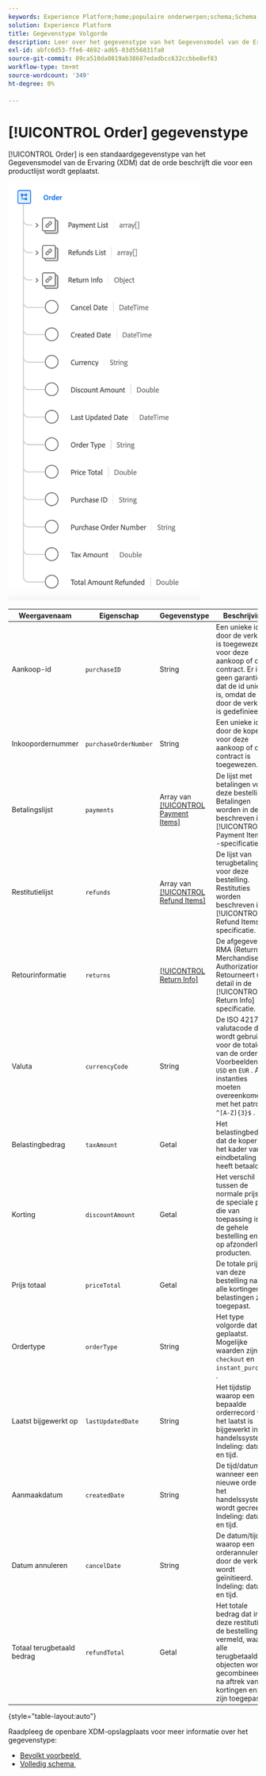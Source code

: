 ```yaml
---
keywords: Experience Platform;home;populaire onderwerpen;schema;Schema;XDM;velden;schema's;Schema's;order;datatype;data-type;data-type;
solution: Experience Platform
title: Gegevenstype Volgorde
description: Leer over het gegevenstype van het Gegevensmodel van de Ervaring van de Orde (XDM).
exl-id: abfc6d53-ffe6-4692-ad65-03d556831fa0
source-git-commit: 09ca510da0819ab38687edadbcc632ccbbe8ef83
workflow-type: tm+mt
source-wordcount: '349'
ht-degree: 0%

---
```


# [!UICONTROL Order] gegevenstype

[!UICONTROL Order] is een standaardgegevenstype van het Gegevensmodel van de Ervaring (XDM) dat de orde beschrijft die voor een productlijst wordt geplaatst.

![&#x200B; een diagram van het [!UICONTROL Order] gegevenstype.](../images/data-types/order.png)

| Weergavenaam | Eigenschap | Gegevenstype | Beschrijving |
|-------------------------|-------------------------|-----------|------------------------------------------------------------------------------------------------------------------|
| Aankoop-id | `purchaseID` | String | Een unieke id die door de verkoper is toegewezen voor deze aankoop of dit contract. Er is geen garantie dat de id uniek is, omdat de id door de verkoper is gedefinieerd. |
| Inkoopordernummer | `purchaseOrderNumber` | String | Een unieke id die door de koper voor deze aankoop of dit contract is toegewezen. |
| Betalingslijst | `payments` | Array van [[!UICONTROL Payment Items]](./payment-item.md) | De lijst met betalingen voor deze bestelling. Betalingen worden in detail beschreven in de [!UICONTROL Payment Items] -specificatie. |
| Restitutielijst | `refunds` | Array van [[!UICONTROL Refund Items]](./refund-item.md) | De lijst van terugbetalingen voor deze bestelling. Restituties worden beschreven in de [!UICONTROL Refund Items] -specificatie. |
| Retourinformatie | `returns` | [[!UICONTROL Return Info]](./return.md) | De afgegeven RMA (Return Merchandise Authorization). Retourneert u in detail in de [!UICONTROL Return Info] specificatie. |
| Valuta | `currencyCode` | String | De ISO 4217-valutacode die wordt gebruikt voor de totalen van de orders. Voorbeelden zijn `USD` en `EUR` . Alle instanties moeten overeenkomen met het patroon `^[A-Z]{3}$` . |
| Belastingbedrag | `taxAmount` | Getal | Het belastingbedrag dat de koper in het kader van de eindbetaling heeft betaald. |
| Korting | `discountAmount` | Getal | Het verschil tussen de normale prijs en de speciale prijs die van toepassing is op de gehele bestelling en niet op afzonderlijke producten. |
| Prijs totaal | `priceTotal` | Getal | De totale prijs van deze bestelling nadat alle kortingen en belastingen zijn toegepast. |
| Ordertype | `orderType` | String | Het type volgorde dat is geplaatst. Mogelijke waarden zijn `checkout` en `instant_purchase` . |
| Laatst bijgewerkt op | `lastUpdatedDate` | String | Het tijdstip waarop een bepaalde orderrecord voor het laatst is bijgewerkt in het handelssysteem. Indeling: datum en tijd. |
| Aanmaakdatum | `createdDate` | String | De tijd/datum wanneer een nieuwe orde in het handelssysteem wordt gecreeerd. Indeling: datum en tijd. |
| Datum annuleren | `cancelDate` | String | De datum/tijd waarop een orderannulering door de verkoper wordt geïnitieerd. Indeling: datum en tijd. |
| Totaal terugbetaald bedrag | `refundTotal` | Getal | Het totale bedrag dat in deze restitutie op de bestelling is vermeld, waarbij alle terugbetaalde objecten worden gecombineerd, na aftrek van kortingen enz. zijn toegepast. |

{style="table-layout:auto"}

Raadpleeg de openbare XDM-opslagplaats voor meer informatie over het gegevenstype:

* [&#x200B; Bevolkt voorbeeld &#x200B;](https://github.com/adobe/xdm/blob/master/components/datatypes/data/order.example.1.json)
* [&#x200B; Volledig schema &#x200B;](https://github.com/adobe/xdm/blob/master/components/datatypes/data/order.schema.json)
